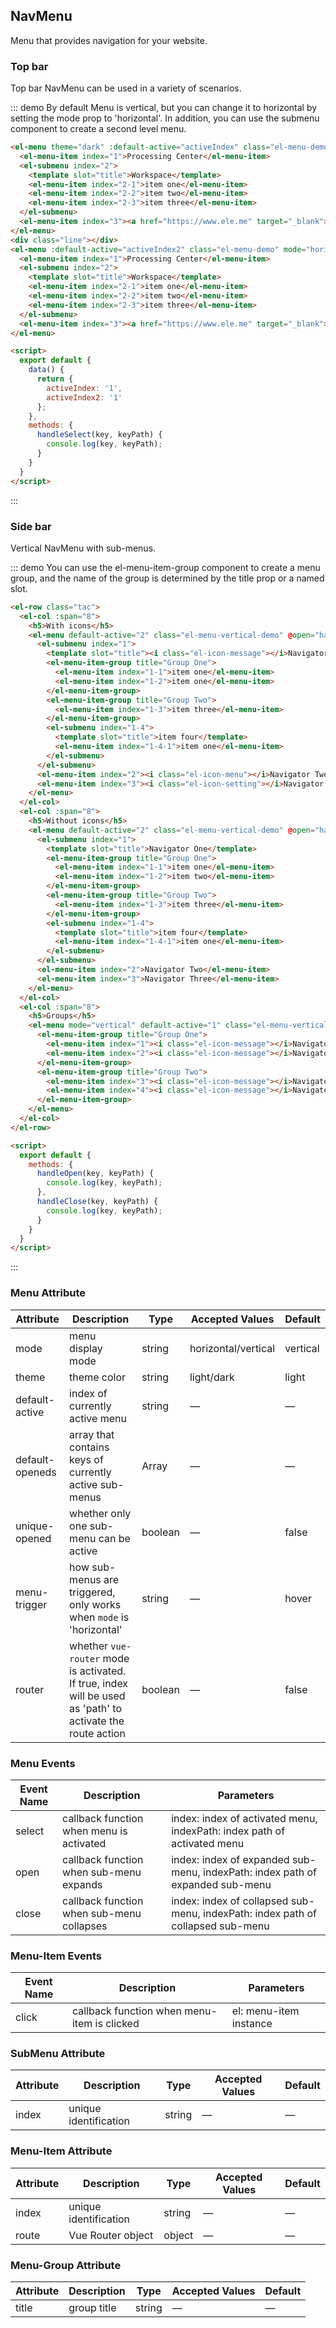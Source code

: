 <script>
  export default {
    data() {
      return {
        activeIndex: '1',
        activeIndex2: '1'
      };
    },
    methods: {
      handleOpen(key, keyPath) {
        console.log(key, keyPath);
      },
      handleClose(key, keyPath) {
        console.log(key, keyPath);
      },
      handleSelect(key, keyPath) {
        console.log(key, keyPath);
      }
    }
  }
</script>

## NavMenu

Menu that provides navigation for your website.

### Top bar

Top bar NavMenu can be used in a variety of scenarios.

::: demo By default Menu is vertical, but you can change it to horizontal by setting the mode prop to 'horizontal'. In addition, you can use the submenu component to create a second level menu.
```html
<el-menu theme="dark" :default-active="activeIndex" class="el-menu-demo" mode="horizontal" @select="handleSelect">
  <el-menu-item index="1">Processing Center</el-menu-item>
  <el-submenu index="2">
    <template slot="title">Workspace</template>
    <el-menu-item index="2-1">item one</el-menu-item>
    <el-menu-item index="2-2">item two</el-menu-item>
    <el-menu-item index="2-3">item three</el-menu-item>
  </el-submenu>
  <el-menu-item index="3"><a href="https://www.ele.me" target="_blank">Orders</a></el-menu-item>
</el-menu>
<div class="line"></div>
<el-menu :default-active="activeIndex2" class="el-menu-demo" mode="horizontal" @select="handleSelect">
  <el-menu-item index="1">Processing Center</el-menu-item>
  <el-submenu index="2">
    <template slot="title">Workspace</template>
    <el-menu-item index="2-1">item one</el-menu-item>
    <el-menu-item index="2-2">item two</el-menu-item>
    <el-menu-item index="2-3">item three</el-menu-item>
  </el-submenu>
  <el-menu-item index="3"><a href="https://www.ele.me" target="_blank">Orders</a></el-menu-item>
</el-menu>

<script>
  export default {
    data() {
      return {
        activeIndex: '1',
        activeIndex2: '1'
      };
    },
    methods: {
      handleSelect(key, keyPath) {
        console.log(key, keyPath);
      }
    }
  }
</script>
```
:::

### Side bar

Vertical NavMenu with sub-menus.

::: demo You can use the el-menu-item-group component to create a menu group, and the name of the group is determined by the title prop or a named slot.
```html
<el-row class="tac">
  <el-col :span="8">
    <h5>With icons</h5>
    <el-menu default-active="2" class="el-menu-vertical-demo" @open="handleOpen" @close="handleClose">
      <el-submenu index="1">
        <template slot="title"><i class="el-icon-message"></i>Navigator One</template>
        <el-menu-item-group title="Group One">
          <el-menu-item index="1-1">item one</el-menu-item>
          <el-menu-item index="1-2">item one</el-menu-item>
        </el-menu-item-group>
        <el-menu-item-group title="Group Two">
          <el-menu-item index="1-3">item three</el-menu-item>
        </el-menu-item-group>
        <el-submenu index="1-4">
          <template slot="title">item four</template>
          <el-menu-item index="1-4-1">item one</el-menu-item>
        </el-submenu>
      </el-submenu>
      <el-menu-item index="2"><i class="el-icon-menu"></i>Navigator Two</el-menu-item>
      <el-menu-item index="3"><i class="el-icon-setting"></i>Navigator Three</el-menu-item>
    </el-menu>
  </el-col>
  <el-col :span="8">
    <h5>Without icons</h5>
    <el-menu default-active="2" class="el-menu-vertical-demo" @open="handleOpen" @close="handleClose" theme="dark">
      <el-submenu index="1">
        <template slot="title">Navigator One</template>
        <el-menu-item-group title="Group One">
          <el-menu-item index="1-1">item one</el-menu-item>
          <el-menu-item index="1-2">item two</el-menu-item>
        </el-menu-item-group>
        <el-menu-item-group title="Group Two">
          <el-menu-item index="1-3">item three</el-menu-item>
        </el-menu-item-group>
        <el-submenu index="1-4">
          <template slot="title">item four</template>
          <el-menu-item index="1-4-1">item one</el-menu-item>
        </el-submenu>
      </el-submenu>
      <el-menu-item index="2">Navigator Two</el-menu-item>
      <el-menu-item index="3">Navigator Three</el-menu-item>
    </el-menu>
  </el-col>
  <el-col :span="8">
    <h5>Groups</h5>
    <el-menu mode="vertical" default-active="1" class="el-menu-vertical-demo">
      <el-menu-item-group title="Group One">
        <el-menu-item index="1"><i class="el-icon-message"></i>Navigator One</el-menu-item>
        <el-menu-item index="2"><i class="el-icon-message"></i>Navigator Two</el-menu-item>
      </el-menu-item-group>
      <el-menu-item-group title="Group Two">
        <el-menu-item index="3"><i class="el-icon-message"></i>Navigator Three</el-menu-item>
        <el-menu-item index="4"><i class="el-icon-message"></i>Navigator Four</el-menu-item>
      </el-menu-item-group>
    </el-menu>
  </el-col>
</el-row>

<script>
  export default {
    methods: {
      handleOpen(key, keyPath) {
        console.log(key, keyPath);
      },
      handleClose(key, keyPath) {
        console.log(key, keyPath);
      }
    }
  }
</script>
```
:::

### Menu Attribute
| Attribute      | Description          | Type      | Accepted Values       | Default  |
|---------- |-------- |---------- |-------------  |-------- |
| mode     | menu display mode   | string  |   horizontal/vertical   | vertical |
| theme     | theme color   | string    | light/dark | light |
| default-active | index of currently active menu | string    | — | — |
| default-openeds | array that contains keys of currently active sub-menus  | Array    | — | — |
| unique-opened  |  whether only one sub-menu can be active  | boolean   | — | false   |
| menu-trigger | how sub-menus are triggered, only works when `mode` is 'horizontal' | string    | — | hover |
| router  | whether `vue-router` mode is activated. If true, index will be used as 'path' to activate the route action | boolean   | — | false   |


### Menu Events
| Event Name | Description | Parameters |
|---------- |-------- |---------- |
| select  | callback function when menu is activated | index: index of activated menu, indexPath: index path of activated menu  |
| open  | callback function when sub-menu expands | index: index of expanded sub-menu, indexPath: index path of expanded sub-menu |
| close  | callback function when sub-menu collapses | index: index of collapsed sub-menu, indexPath: index path of collapsed sub-menu |

### Menu-Item Events
| Event Name | Description | Parameters |
|---------- |-------- |---------- |
| click  | callback function when menu-item is clicked | el: menu-item instance  |

### SubMenu Attribute
| Attribute      | Description          | Type      | Accepted Values       | Default  |
|---------- |-------- |---------- |-------------  |-------- |
| index     | unique identification   | string  | — | — |

### Menu-Item Attribute
| Attribute      | Description          | Type      | Accepted Values       | Default  |
|---------- |-------- |---------- |-------------  |-------- |
| index     | unique identification   | string  | — | — |
| route     | Vue Router object   | object | — | — |

### Menu-Group Attribute
| Attribute      | Description          | Type      | Accepted Values       | Default  |
|---------- |-------- |---------- |-------------  |-------- |
| title     | group title   | string  | — | — |







